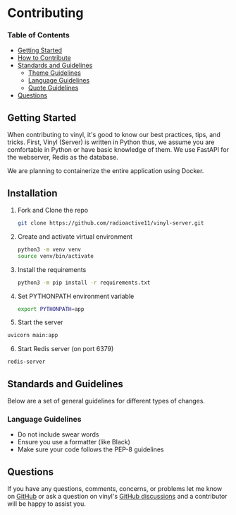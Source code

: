 # Contributing

### **Table of Contents**

- [Getting Started](#getting-started)
- [How to Contribute](#how-to-contribute)
- [Standards and Guidelines](#standards-and-guidelines)
  - [Theme Guidelines](#theme-guidelines)
  - [Language Guidelines](#language-guidelines)
  - [Quote Guidelines](#quote-guidelines)
- [Questions](#questions)

## Getting Started

When contributing to vinyl, it's good to know our best practices, tips, and tricks. First, Vinyl (Server) is written in Python thus, we assume you are comfortable in Python or have basic knowledge of them. We use FastAPI for the webserver, Redis as the database.

We are planning to containerize the entire application using Docker. 

## Installation

1. Fork and Clone the repo
   ```sh
   git clone https://github.com/radioactive11/vinyl-server.git
   ```
2. Create and activate virtual environment
   ```sh
   python3 -m venv venv
   source venv/bin/activate
   ```
3. Install the requirements
   ```sh
   python3 -m pip install -r requirements.txt
   ```
4. Set PYTHONPATH environment variable
   ```sh
   export PYTHONPATH=app
   ```
5. Start the server
```sh
uvicorn main:app
```

6. Start Redis server (on port 6379)
```sh
redis-server
```



## Standards and Guidelines

Below are a set of general guidelines for different types of changes.

### Language Guidelines

- Do not include swear words
- Ensure you use a formatter (like Black)
- Make sure your code follows the PEP-8 guidelines


## Questions

If you have any questions, comments, concerns, or problems let me know on [GitHub](https://github.com/radioactive11) or ask a question on vinyl's [GitHub discussions](https://github.com/radioactive11/vinyl/discussions) and a contributor will be happy to assist you.